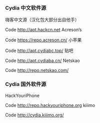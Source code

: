 ### Cydia 中文软件源
嗨客中文源（汉化包大部分出自他手）

Code
http://apt.hackcn.net
Acreson’s

Code
https://repo.acreson.cn/
小苹果

Code
http://apt.cydiabc.top/
贴吧

Code
http://apt.cydiaba.cn/
Netskao

Code
http://repo.netskao.com/


### Cydia 国外软件源
HackYouriPhone

Code
http://repo.hackyouriphone.org
kiiimo

Code
http://cydia.kiiimo.org/